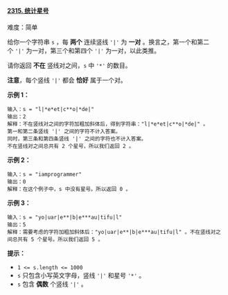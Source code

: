 ﻿#### [2315\. 统计星号](https://leetcode.cn/problems/count-asterisks/)

难度：简单

给你一个字符串 `s` ，每 **两个** 连续竖线 `'|'` 为 **一对** 。换言之，第一个和第二个 `'|'` 为一对，第三个和第四个 `'|'` 为一对，以此类推。

请你返回 **不在** 竖线对之间，`s` 中 `'*'` 的数目。

**注意**，每个竖线 `'|'` 都会 **恰好** 属于一个对。

**示例 1：**

```
输入：s = "l|*e*et|c**o|*de|"
输出：2
解释：不在竖线对之间的字符加粗加斜体后，得到字符串："l|*e*et|c**o|*de|" 。
第一和第二条竖线 '|' 之间的字符不计入答案。
同时，第三条和第四条竖线 '|' 之间的字符也不计入答案。
不在竖线对之间总共有 2 个星号，所以我们返回 2 。
```

**示例 2：**

```
输入：s = "iamprogrammer"
输出：0
解释：在这个例子中，s 中没有星号。所以返回 0 。
```

**示例 3：**

```
输入：s = "yo|uar|e**|b|e***au|tifu|l"
输出：5
解释：需要考虑的字符加粗加斜体后："yo|uar|e**|b|e***au|tifu|l" 。不在竖线对之间总共有 5 个星号。所以我们返回 5 。
```

**提示：**

-   `1 <= s.length <= 1000`
-   `s` 只包含小写英文字母，竖线 `'|'` 和星号 `'*'` 。
-   `s` 包含 **偶数** 个竖线 `'|'` 。
